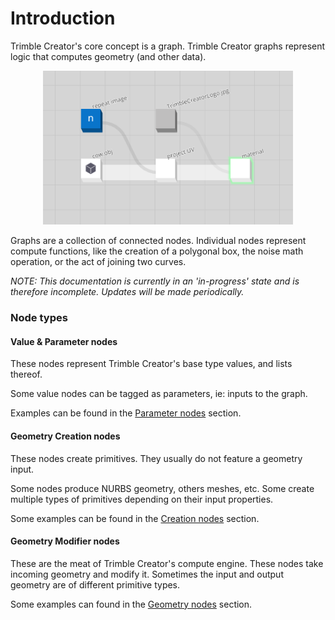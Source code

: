 # Introduction

Trimble Creator's core concept is a graph. Trimble Creator graphs represent logic that computes geometry (and other data).

<p align="center">
  <img width="400" src="concepts\GeneralConcepts\images\CreatorCow.png"/>
</p>

Graphs are a collection of connected nodes. Individual nodes represent compute functions, like the creation of a polygonal box, the noise math operation, or the act of joining two curves.

_NOTE: This documentation is currently in an 'in-progress' state and is therefore incomplete. Updates will be made periodically._


### Node types

#### Value & Parameter nodes

These nodes represent Trimble Creator's base type values, and lists thereof.

Some value nodes can be tagged as parameters, ie: inputs to the graph.

Examples can be found in the [Parameter nodes](nodeSections/parameterSection.md) section.

#### Geometry Creation nodes

These nodes create primitives. They usually do not feature a geometry input.

Some nodes produce NURBS geometry, others meshes, etc. Some create multiple types of primitives depending on their input properties.

Some examples can be found in the [Creation nodes](nodeSections/creationSection.md) section.

#### Geometry Modifier nodes

These are the meat of Trimble Creator's compute engine. These nodes take incoming geometry and modify it. Sometimes the input and output geometry are of different primitive types.

Some examples can found in the [Geometry nodes](nodeSections/geometrySection.md) section.
